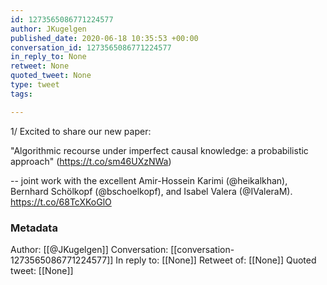 ```yaml
---
id: 1273565086771224577
author: JKugelgen
published_date: 2020-06-18 10:35:53 +00:00
conversation_id: 1273565086771224577
in_reply_to: None
retweet: None
quoted_tweet: None
type: tweet
tags:

---
```


1/ Excited to share our new paper:

"Algorithmic recourse under imperfect causal knowledge: a probabilistic approach"
(https://t.co/sm46UXzNWa)

-- joint work with the excellent Amir-Hossein Karimi (@heikalkhan), Bernhard Schölkopf (@bschoelkopf), and Isabel Valera (@IValeraM). https://t.co/68TcXKoGlO

### Metadata

Author: [[@JKugelgen]]
Conversation: [[conversation-1273565086771224577]]
In reply to: [[None]]
Retweet of: [[None]]
Quoted tweet: [[None]]
